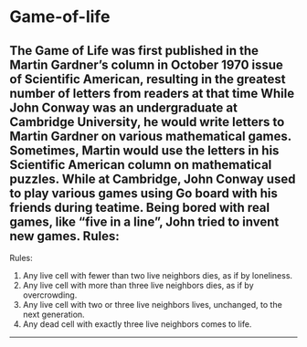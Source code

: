 # Game-of-life
The Game of Life was first published in the Martin Gardner’s column in October 1970 issue of Scientific American, resulting in the greatest number of letters from readers at that time
While John Conway was an undergraduate at Cambridge University, he would write letters to Martin Gardner on various mathematical games. Sometimes, Martin would use the letters in his Scientific American column on mathematical puzzles.
While at Cambridge, John Conway used to play various games using Go board with his friends during teatime. Being bored with real games, like “five in a line”, John tried to invent new games.
Rules:
------------------------------------------------------------------------
Rules: 
1. Any live cell with fewer than two live neighbors dies, as if by loneliness.
2. Any live cell with more than three live neighbors dies, as if by overcrowding.
3. Any live cell with two or three live neighbors lives, unchanged, to the next generation.
4. Any dead cell with exactly three live neighbors comes to life.
---------------------------------------------------------------------


